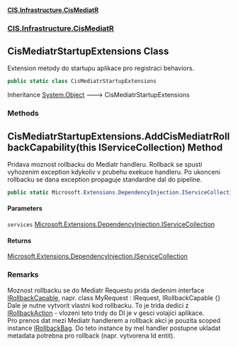 #### [CIS.Infrastructure.CisMediatR](index.md 'index')
### [CIS.Infrastructure.CisMediatR](CIS.Infrastructure.CisMediatR.md 'CIS.Infrastructure.CisMediatR')

## CisMediatrStartupExtensions Class

Extension metody do startupu aplikace pro registraci behaviors.

```csharp
public static class CisMediatrStartupExtensions
```

Inheritance [System.Object](https://docs.microsoft.com/en-us/dotnet/api/System.Object 'System.Object') &#129106; CisMediatrStartupExtensions
### Methods

<a name='CIS.Infrastructure.CisMediatR.CisMediatrStartupExtensions.AddCisMediatrRollbackCapability(thisMicrosoft.Extensions.DependencyInjection.IServiceCollection)'></a>

## CisMediatrStartupExtensions.AddCisMediatrRollbackCapability(this IServiceCollection) Method

Pridava moznost rollbacku do Mediatr handleru. Rollback se spusti vyhozenim exception kdykoliv v prubehu exekuce handleru. Po ukonceni rollbacku se dana exception propaguje standardne dal do pipeline.

```csharp
public static Microsoft.Extensions.DependencyInjection.IServiceCollection AddCisMediatrRollbackCapability(this Microsoft.Extensions.DependencyInjection.IServiceCollection services);
```
#### Parameters

<a name='CIS.Infrastructure.CisMediatR.CisMediatrStartupExtensions.AddCisMediatrRollbackCapability(thisMicrosoft.Extensions.DependencyInjection.IServiceCollection).services'></a>

`services` [Microsoft.Extensions.DependencyInjection.IServiceCollection](https://docs.microsoft.com/en-us/dotnet/api/Microsoft.Extensions.DependencyInjection.IServiceCollection 'Microsoft.Extensions.DependencyInjection.IServiceCollection')

#### Returns
[Microsoft.Extensions.DependencyInjection.IServiceCollection](https://docs.microsoft.com/en-us/dotnet/api/Microsoft.Extensions.DependencyInjection.IServiceCollection 'Microsoft.Extensions.DependencyInjection.IServiceCollection')

### Remarks
Moznost rollbacku se do Mediatr Requestu prida dedenim interface [IRollbackCapable](CIS.Infrastructure.CisMediatR.Rollback.IRollbackCapable.md 'CIS.Infrastructure.CisMediatR.Rollback.IRollbackCapable'), napr. class MyRequest : IRequest<T>, IRollbackCapable {}  
Dale je nutne vytvorit vlastni kod rollbacku. To je trida dedici z [IRollbackAction](CIS.Infrastructure.CisMediatR.Rollback.IRollbackAction_TRequest_.md 'CIS.Infrastructure.CisMediatR.Rollback.IRollbackAction<TRequest>') - vlozeni teto tridy do DI je v gesci volajici aplikace.  
Pro prenos dat mezi Mediatr handlerem a rollback akci je pouzita scoped instance [IRollbackBag](CIS.Infrastructure.CisMediatR.Rollback.IRollbackBag.md 'CIS.Infrastructure.CisMediatR.Rollback.IRollbackBag'). Do teto instance by mel handler postupne ukladat metadata potrebna pro rollback (napr. vytvorena Id entit).